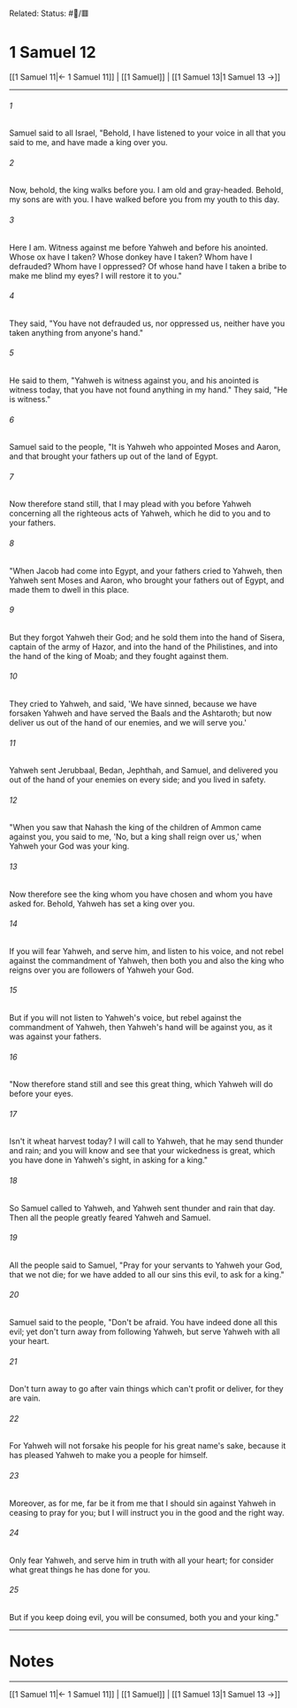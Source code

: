 Related:
Status: #📖/🟥
# 1 Samuel 12

[[1 Samuel 11|← 1 Samuel 11]] | [[1 Samuel]] | [[1 Samuel 13|1 Samuel 13 →]]
***



###### 1 
Samuel said to all Israel, "Behold, I have listened to your voice in all that you said to me, and have made a king over you. 

###### 2 
Now, behold, the king walks before you. I am old and gray-headed. Behold, my sons are with you. I have walked before you from my youth to this day. 

###### 3 
Here I am. Witness against me before Yahweh and before his anointed. Whose ox have I taken? Whose donkey have I taken? Whom have I defrauded? Whom have I oppressed? Of whose hand have I taken a bribe to make me blind my eyes? I will restore it to you." 

###### 4 
They said, "You have not defrauded us, nor oppressed us, neither have you taken anything from anyone's hand." 

###### 5 
He said to them, "Yahweh is witness against you, and his anointed is witness today, that you have not found anything in my hand." They said, "He is witness." 

###### 6 
Samuel said to the people, "It is Yahweh who appointed Moses and Aaron, and that brought your fathers up out of the land of Egypt. 

###### 7 
Now therefore stand still, that I may plead with you before Yahweh concerning all the righteous acts of Yahweh, which he did to you and to your fathers. 

###### 8 
"When Jacob had come into Egypt, and your fathers cried to Yahweh, then Yahweh sent Moses and Aaron, who brought your fathers out of Egypt, and made them to dwell in this place. 

###### 9 
But they forgot Yahweh their God; and he sold them into the hand of Sisera, captain of the army of Hazor, and into the hand of the Philistines, and into the hand of the king of Moab; and they fought against them. 

###### 10 
They cried to Yahweh, and said, 'We have sinned, because we have forsaken Yahweh and have served the Baals and the Ashtaroth; but now deliver us out of the hand of our enemies, and we will serve you.' 

###### 11 
Yahweh sent Jerubbaal, Bedan, Jephthah, and Samuel, and delivered you out of the hand of your enemies on every side; and you lived in safety. 

###### 12 
"When you saw that Nahash the king of the children of Ammon came against you, you said to me, 'No, but a king shall reign over us,' when Yahweh your God was your king. 

###### 13 
Now therefore see the king whom you have chosen and whom you have asked for. Behold, Yahweh has set a king over you. 

###### 14 
If you will fear Yahweh, and serve him, and listen to his voice, and not rebel against the commandment of Yahweh, then both you and also the king who reigns over you are followers of Yahweh your God. 

###### 15 
But if you will not listen to Yahweh's voice, but rebel against the commandment of Yahweh, then Yahweh's hand will be against you, as it was against your fathers. 

###### 16 
"Now therefore stand still and see this great thing, which Yahweh will do before your eyes. 

###### 17 
Isn't it wheat harvest today? I will call to Yahweh, that he may send thunder and rain; and you will know and see that your wickedness is great, which you have done in Yahweh's sight, in asking for a king." 

###### 18 
So Samuel called to Yahweh, and Yahweh sent thunder and rain that day. Then all the people greatly feared Yahweh and Samuel. 

###### 19 
All the people said to Samuel, "Pray for your servants to Yahweh your God, that we not die; for we have added to all our sins this evil, to ask for a king." 

###### 20 
Samuel said to the people, "Don't be afraid. You have indeed done all this evil; yet don't turn away from following Yahweh, but serve Yahweh with all your heart. 

###### 21 
Don't turn away to go after vain things which can't profit or deliver, for they are vain. 

###### 22 
For Yahweh will not forsake his people for his great name's sake, because it has pleased Yahweh to make you a people for himself. 

###### 23 
Moreover, as for me, far be it from me that I should sin against Yahweh in ceasing to pray for you; but I will instruct you in the good and the right way. 

###### 24 
Only fear Yahweh, and serve him in truth with all your heart; for consider what great things he has done for you. 

###### 25 
But if you keep doing evil, you will be consumed, both you and your king."

---
# Notes


***
[[1 Samuel 11|← 1 Samuel 11]] | [[1 Samuel]] | [[1 Samuel 13|1 Samuel 13 →]]
